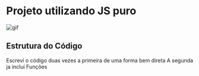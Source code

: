 # Projeto utilizando JS puro
![gif](/Assets/video-demost-gif.gif)

## Estrutura do Código
Escrevi o código duas vezes a primeira de uma forma bem direta
A segunda ja inclui Funções
